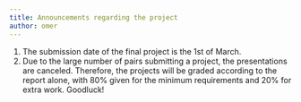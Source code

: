 ```yaml
---
title: Announcements regarding the project
author: omer
---
```


1. The submission date of the final project is the 1st of March.
2. Due to the large number of pairs submitting a project, the presentations are canceled. Therefore, the projects will be graded according to the report alone, with 80% given for the minimum requirements and 20% for extra work.
Goodluck!
